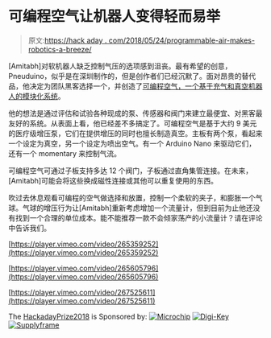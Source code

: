 # 可编程空气让机器人变得轻而易举

> 原文:[https://hack aday . com/2018/05/24/programmable-air-makes-robotics-a-breeze/](https://hackaday.com/2018/05/24/programmable-air-makes-robotics-a-breeze/)

[Amitabh]对软机器人缺乏控制气压的选项感到沮丧。最有希望的创意，Pneuduino，似乎是在深圳制作的，但是创作者们已经沉默了。面对昂贵的替代品，他决定为团队黑客选择一个，并创造了[可编程空气，一个基于充气和真空机器人的模块化系统](https://hackaday.io/project/129278-programmable-air)。

他的想法是通过评估和试验各种现成的泵、传感器和阀门来建立最便宜、对黑客最友好的系统。从表面上看，他已经差不多搞定了。可编程空气是基于大约 9 美元的医疗级增压泵，它们在提供增压的同时也擅长制造真空。主板有两个泵，看起来一个设定为真空，另一个设定为喷出空气。有一个 Arduino Nano 来驱动它们，还有一个 momentary 来控制气流。

可编程空气可通过子板支持多达 12 个阀门，子板通过直角集管连接。在未来，[Amitabh]可能会将这些换成磁性连接或其他可以重复使用的东西。

吹过去休息观看可编程的空气做选择和放置，控制一个柔软的夹子，和膨胀一个气球。气球的增压行为让[Amitabh]重新考虑增加一个流量计，但到目前为止他还没有找到一个合理的单位成本。能不能推荐一款不会倾家荡产的小流量计？请在评论中告诉我们。

[https://player.vimeo.com/video/265359252](https://player.vimeo.com/video/265359252)

[https://player.vimeo.com/video/265605796](https://player.vimeo.com/video/265605796)

[https://player.vimeo.com/video/267525611](https://player.vimeo.com/video/267525611)

The [HackadayPrize2018](https://hackaday.io/prize) is Sponsored by: [![Microchip](../Images/20eb9d92b47da4c15177567c02a65727.png)](https://hackaday.io/microchip)  [![Digi-Key](../Images/451cc9c9dd3307f9cc00715f8e9632e5.png)](https://hackaday.io/digikey)  [![Supplyframe](../Images/2d012d9fc9c7873688699aeadb4742d2.png)](https://supplyframe.com/)